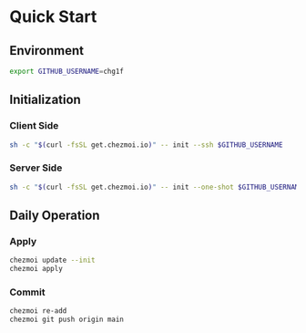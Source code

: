 # Quick Start

## Environment

```bash
export GITHUB_USERNAME=chg1f
```

## Initialization

### Client Side

```bash
sh -c "$(curl -fsSL get.chezmoi.io)" -- init --ssh $GITHUB_USERNAME
```

### Server Side

```bash
sh -c "$(curl -fsSL get.chezmoi.io)" -- init --one-shot $GITHUB_USERNAME
```

## Daily Operation

### Apply

```bash
chezmoi update --init
chezmoi apply
```

### Commit

```bash
chezmoi re-add
chezmoi git push origin main
```

